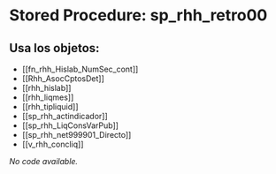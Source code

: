 # Stored Procedure: sp_rhh_retro00

## Usa los objetos:
- [[fn_rhh_Hislab_NumSec_cont]]
- [[Rhh_AsocCptosDet]]
- [[rhh_hislab]]
- [[rhh_liqmes]]
- [[rhh_tipliquid]]
- [[sp_rhh_actindicador]]
- [[sp_rhh_LiqConsVarPub]]
- [[sp_rhh_net999901_Directo]]
- [[v_rhh_concliq]]

*No code available.*
